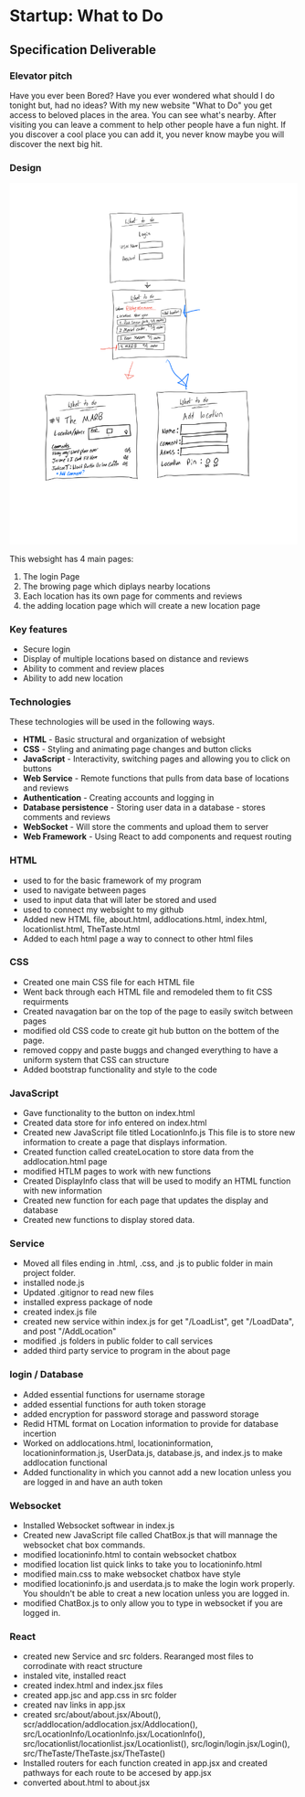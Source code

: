 # Startup: What to Do

## Specification Deliverable

### Elevator pitch

Have you ever been Bored? Have you ever wondered what should I do tonight but, had no ideas? With my new website "What to Do" you get access to beloved places in the area. You can see what's nearby. After visiting you can leave a comment to help other people have a fun night. If you discover a cool place you can add it, you never know maybe you will discover the next big hit.

### Design

![](ModelDiagram.png)

This websight has 4 main pages:
1. The login Page
1. The browing page which diplays nearby locations
1. Each location has its own page for comments and reviews
1. the adding location page which will create a new location page

### Key features

- Secure login
- Display of multiple locations based on distance and reviews
- Ability to comment and review places
- Ability to add new location

### Technologies

These technologies will be used in the following ways.

- **HTML** - Basic structural and organization of websight
- **CSS** - Styling and animating page changes and button clicks
- **JavaScript** - Interactivity, switching pages and allowing you to click on buttons
- **Web Service** - Remote functions that pulls from data base of locations and reviews
- **Authentication** - Creating accounts and logging in
- **Database persistence** - Storing user data in a database - stores comments and reviews
- **WebSocket** - Will store the comments and upload them to server
- **Web Framework** - Using React to add components and request routing

### HTML
- used to for the basic framework of my program
- used to navigate between pages
- used to input data that will later be stored and used
- used to connect my websight to my github
- Added new HTML file, about.html, addlocations.html, index.html, locationlist.html, TheTaste.html
- Added to each html page a way to connect to other html files

### CSS 
- Created one main CSS file for each HTML file
- Went back through each HTML file and remodeled them to fit CSS requirments
- Created navagation bar on the top of the page to easily switch between pages
- modified old CSS code to create git hub button on the bottem of the page.
- removed coppy and paste buggs and changed everything to have a uniform system that CSS can structure
- Added bootstrap functionality and style to the code

### JavaScript
- Gave functionality to the button on index.html
- Created data store for info entered on index.html
- Created new JavaScript file titled LocationInfo.js This file is to store new information to create a page that displays information.
- Created function called createLocation to store data from the addlocation.html page
- modified HTLM pages to work with new functions
- Created DisplayInfo class that will be used to modify an HTML function with new information
- Created new function for each page that updates the display and database
- Created new functions to display stored data.

### Service
 - Moved all files ending in .html, .css, and .js to public folder in main project folder.
 - installed node.js
 - Updated .gitignor to read new files
 - installed express package of node
 - created index.js file
 - created new service within index.js for get "/LoadList", get "/LoadData", and post "/AddLocation"
 - modified .js folders in public folder to call services
 - added third party service to program in the about page

### login / Database
 - Added essential functions for username storage
 - added essential functions for auth token storage
 - added encryption for password storage and password storage
 - Redid HTML format on Location information to provide for database incertion
 - Worked on addlocations.html, locationinformation, locationinformation.js, UserData.js, database.js,  and index.js to make addlocation functional
 - Added functionality in which you cannot add a new location unless you are logged in and have an auth token

### Websocket
 - Installed Websocket softwear in index.js
 - Created new JavaScript file called ChatBox.js that will mannage the websocket chat box commands.
 - modified locationinfo.html to contain websocket chatbox
 - modified location list quick links to take you to locationinfo.html
 - modified main.css to make websocket chatbox have style
 - modified locationinfo.js and userdata.js to make the login work properly. You shouldn't be able to creat a new location unless you are logged in.
 - modified ChatBox.js to only allow you to type in websocket if you are logged in.

### React
 - created new Service and src folders. Rearanged most files to corrodinate with react structure
 - instaled vite, installed react
 - created index.html and index.jsx files
 - created app.jsc and app.css in src folder
 - created nav links in app.jsx
 - created src/about/about.jsx/About(), scr/addlocation/addlocation.jsx/Addlocation(), src/LocationInfo/LocationInfo.jsx/LocationInfo(), src/locationlist/locationlist.jsx/Locationlist(), src/login/login.jsx/Login(), src/TheTaste/TheTaste.jsx/TheTaste()
 - Installed routers for each function created in app.jsx and created pathways for each route to be accesed by app.jsx
 - converted about.html to about.jsx
